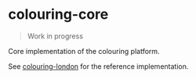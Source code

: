 # colouring-core

> Work in progress

Core implementation of the colouring platform.

See [colouring-london](https://github.com/colouring-london/colouring-london/) 
for the reference implementation.
